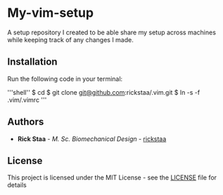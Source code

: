 # My-vim-setup
A setup repository I created to be able share my setup across machines while keeping track of any changes I made.

## Installation
Run the following code in your terminal:

'''shell''
$ cd
  $ git clone git@github.com:rickstaa/.vim.git
  $ ln -s -f .vim/.vimrc
''' 

## Authors
* **Rick Staa** - *M. Sc. Biomechanical Design* - [rickstaa](https://github.com/rickstaa)

## License

This project is licensed under the MIT License - see the [LICENSE](LICENSE) file for details

